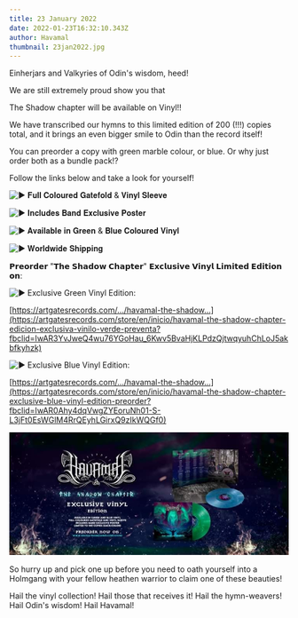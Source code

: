 ```yaml
---
title: 23 January 2022
date: 2022-01-23T16:32:10.343Z
author: Havamal
thumbnail: 23jan2022.jpg
---
```

Einherjars and Valkyries of Odin's wisdom, heed!

We are still extremely proud show you that

The Shadow chapter will be available on Vinyl!!

We have transcribed our hymns to this limited edition of 200 (!!!) copies total, and it brings an even bigger smile to Odin than the record itself!

You can preorder a copy with green marble colour, or blue. Or why just order both as a bundle pack!?

Follow the links below and take a look for yourself!

![▶](https://static.xx.fbcdn.net/images/emoji.php/v9/t40/1/16/25b6.png) 𝐅𝐮𝐥𝐥 𝐂𝐨𝐥𝐨𝐮𝐫𝐞𝐝 𝐆𝐚𝐭𝐞𝐟𝐨𝐥𝐝 & 𝐕𝐢𝐧𝐲𝐥 𝐒𝐥𝐞𝐞𝐯𝐞

![▶](https://static.xx.fbcdn.net/images/emoji.php/v9/t40/1/16/25b6.png) 𝐈𝐧𝐜𝐥𝐮𝐝𝐞𝐬 𝐁𝐚𝐧𝐝 𝐄𝐱𝐜𝐥𝐮𝐬𝐢𝐯𝐞 𝐏𝐨𝐬𝐭𝐞𝐫

![▶](https://static.xx.fbcdn.net/images/emoji.php/v9/t40/1/16/25b6.png) 𝐀𝐯𝐚𝐢𝐥𝐚𝐛𝐥𝐞 𝐢𝐧 𝐆𝐫𝐞𝐞𝐧 & 𝐁𝐥𝐮𝐞 𝐂𝐨𝐥𝐨𝐮𝐫𝐞𝐝 𝐕𝐢𝐧𝐲𝐥

![▶](https://static.xx.fbcdn.net/images/emoji.php/v9/t40/1/16/25b6.png) 𝐖𝐨𝐫𝐥𝐝𝐰𝐢𝐝𝐞 𝐒𝐡𝐢𝐩𝐩𝐢𝐧𝐠

𝗣𝗿𝗲𝗼𝗿𝗱𝗲𝗿 "𝗧𝗵𝗲 𝗦𝗵𝗮𝗱𝗼𝘄 𝗖𝗵𝗮𝗽𝘁𝗲𝗿" 𝗘𝘅𝗰𝗹𝘂𝘀𝗶𝘃𝗲 𝗩𝗶𝗻𝘆𝗹 𝗟𝗶𝗺𝗶𝘁𝗲𝗱 𝗘𝗱𝗶𝘁𝗶𝗼𝗻 𝗼𝗻:

![▶](https://static.xx.fbcdn.net/images/emoji.php/v9/t40/1/16/25b6.png) Exclusive Green Vinyl Edition:

[https://artgatesrecords.com/.../havamal-the-shadow...](https://artgatesrecords.com/store/en/inicio/havamal-the-shadow-chapter-edicion-exclusiva-vinilo-verde-preventa?fbclid=IwAR3YvJweQ4wu76YGoHau_6Kwv5BvaHjKLPdzQjtwqyuhChLoJ5akbfkyhzk)

![▶](https://static.xx.fbcdn.net/images/emoji.php/v9/t40/1/16/25b6.png) Exclusive Blue Vinyl Edition:

[https://artgatesrecords.com/.../havamal-the-shadow...](https://artgatesrecords.com/store/en/inicio/havamal-the-shadow-chapter-exclusive-blue-vinyl-edition-preorder?fbclid=IwAR0Ahy4dqVwgZYEoruNh01-S-L3jFt0EsWGlM4RrQEyhLGirxQ9zIkWQGf0)

![Exclusive Bundle Vinyl Edition](23jan2022.jpg)

So hurry up and pick one up before you need to oath yourself into a Holmgang with your fellow heathen warrior to claim one of these beauties!

Hail the vinyl collection! Hail those that receives it! Hail the hymn-weavers! Hail Odin's wisdom! Hail Havamal!